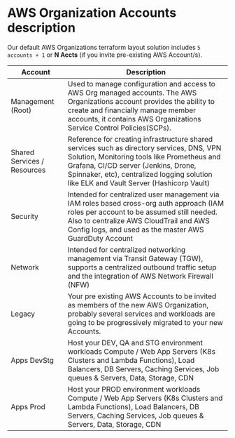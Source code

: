 # AWS Organization Accounts description
Our default AWS Organizations terraform layout solution includes `5 accounts + 1` or **N Accts** (if you invite pre-existing AWS Account/s).


| Account                     | Description                                                                                                                                                                                                                                                                                |
|-----------------------------|--------------------------------------------------------------------------------------------------------------------------------------------------------------------------------------------------------------------------------------------------------------------------------------------|
| Management (Root)           | Used to manage configuration and access to AWS Org managed accounts. The AWS Organizations account provides the ability to create and financially manage member accounts, it contains AWS Organizations Service Control Policies(SCPs).                                                    |
| Shared Services / Resources | Reference for creating infrastructure shared services such as directory services, DNS, VPN Solution, Monitoring tools like Prometheus and Grafana, CI/CD server (Jenkins, Drone, Spinnaker, etc), centralized logging solution like ELK  and Vault Server (Hashicorp Vault)                |
| Security                    | Intended for centralized user management via IAM roles based cross-org auth approach (IAM roles per account to be assumed still needed. Also to centralize AWS CloudTrail and AWS Config logs, and used as the master AWS GuardDuty Account                                                |
| Network                     | Intended for centralized networking management via Transit Gateway (TGW), supports a centralized outbound traffic setup and the integration of AWS Network Firewall (NFW)                                                                                                                  |
| Legacy                      | Your pre existing AWS Accounts to be invited as members of the new AWS Organization, probably several services and workloads are going to be progressively migrated to your new Accounts.                                                                                                  |
| Apps DevStg                 | Host your DEV, QA and STG environment workloads Compute / Web App Servers (K8s Clusters and Lambda Functions), Load Balancers, DB Servers, Caching Services, Job queues & Servers, Data, Storage, CDN                                                                                      |
| Apps Prod                   | Host your PROD environment workloads Compute / Web App Servers (K8s Clusters and Lambda Functions), Load Balancers, DB Servers, Caching Services, Job queues & Servers, Data, Storage, CDN                                                                                                 |